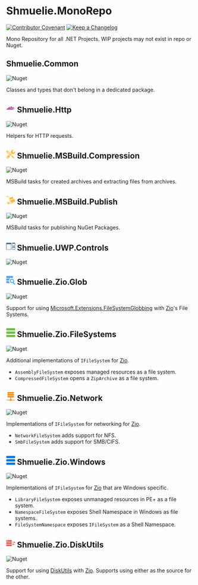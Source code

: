 # Shmuelie.MonoRepo

[![Contributor Covenant](https://img.shields.io/badge/Contributor%20Covenant-2.1-4BAAAA?style=for-the-badge)](CODE_OF_CONDUCT.md)
[![Keep a Changelog](https://img.shields.io/badge/Keep%20a%20Changelog-1.0.0-F25D30?style=for-the-badge)](CHANGELOG.md)

Mono Repository for all .NET Projects. WIP projects may not exist in repo or Nuget.

## Shmuelie.Common

![Nuget](https://img.shields.io/badge/NUGET-WIP-blue?style=for-the-badge)

Classes and types that don't belong in a dedicated package.

## ![Shmuelie.Http](Shmuelie.Http/Shmuelie.Http-24.png) Shmuelie.Http

![Nuget](https://img.shields.io/badge/NUGET-WIP-blue?style=for-the-badge)

Helpers for HTTP requests.

## ![Shmuelie.MSBuild.Compression](Shmuelie.MSBuild.Compression/Shmuelie.MSBuild.Compression-24.png) Shmuelie.MSBuild.Compression

![Nuget](https://img.shields.io/badge/NUGET-WIP-blue?style=for-the-badge)

MSBuild tasks for created archives and extracting files from archives.

## ![Shmuelie.MSBuild.Publish](Shmuelie.MSBuild.Publish/Shmuelie.MSBuild.Publish-24.png) Shmuelie.MSBuild.Publish

![Nuget](https://img.shields.io/badge/NUGET-WIP-blue?style=for-the-badge)

MSBuild tasks for publishing NuGet Packages.

## ![Shmuelie.UWP.Controls](Shmuelie.UWP.Controls/Shmuelie.UWP.Controls-24.png) Shmuelie.UWP.Controls

![Nuget](https://img.shields.io/badge/NUGET-WIP-blue?style=for-the-badge)

## ![Shmuelie.Zio.Glob](Shmuelie.Zio.Glob/Shmuelie.Zio.Glob-24.png) Shmuelie.Zio.Glob

![Nuget](https://img.shields.io/nuget/v/Shmuelie.Zio.Glob?style=for-the-badge)

Support for using [Microsoft.Extensions.FileSystemGlobbing][FileSystemGlobbing] with [Zio][Zio]'s File Systems.

## ![Shmuelie.Zio.FileSystems](Shmuelie.Zio.FileSystems/Shmuelie.Zio.FileSystems-24.png) Shmuelie.Zio.FileSystems

![Nuget](https://img.shields.io/nuget/v/Shmuelie.Zio.FileSystems?style=for-the-badge)

Additional implementations of `IFileSystem` for [Zio][Zio].

- `AssemblyFileSystem` exposes managed resources as a file system.
- `CompressedFileSystem` opens a `ZipArchive` as a file system.

## ![Shmuelie.Zio.Network](Shmuelie.Zio.Network/Shmuelie.Zio.Network-24.png) Shmuelie.Zio.Network

![Nuget](https://img.shields.io/badge/NUGET-WIP-blue?style=for-the-badge)

Implementations of `IFileSystem` for networking for [Zio][Zio].

- `NetworkFileSystem` adds support for NFS.
- `SmbFileSystem` adds support for SMB/CIFS.
## ![Shmuelie.Zio.Windows](Shmuelie.Zio.Windows/Shmuelie.Zio.Windows-24.png) Shmuelie.Zio.Windows

![Nuget](https://img.shields.io/badge/NUGET-WIP-blue?style=for-the-badge)

Implementations of `IFileSystem` for [Zio][Zio] that are Windows specific.

- `LibraryFileSystem` exposes unmanaged resources in PE+ as a file system.
- `NamespaceFileSystem` exposes Shell Namespace in Windows as file systems.
- `FileSystemNamespace` exposes `IFileSystem` as a Shell Namespace.

## ![Shmuelie.Zio.DiskUtils](Shmuelie.Zio.DiskUtils/Shmuelie.Zio.DiskUtils-24.png) Shmuelie.Zio.DiskUtils

![Nuget](https://img.shields.io/badge/NUGET-WIP-blue?style=for-the-badge)

Support for using [DiskUtils][DiskUtils] with [Zio][Zio]. Supports using either as the source for the other.

[FileSystemGlobbing]: https://www.nuget.org/packages/FileSystemGlobbing
[Zio]: https://www.nuget.org/packages/Zio
[DiskUtils]: https://github.com/DiscUtils/DiscUtils
